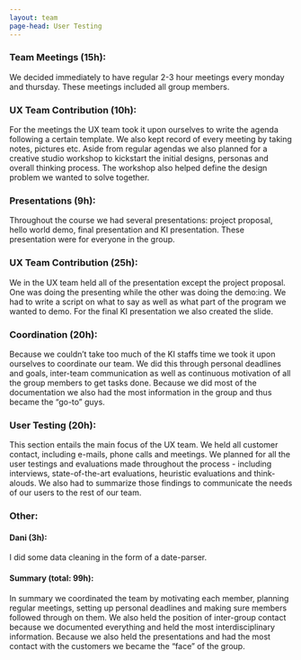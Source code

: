 ```yaml
---
layout: team
page-head: User Testing
---
```


### Team Meetings (15h):
We decided immediately to have regular 2-3 hour meetings every monday and thursday. 
These meetings included all group members. 

### UX Team Contribution (10h):
For the meetings the UX team took it upon ourselves to write the agenda following 
a certain template. We also kept record of every meeting by taking notes, pictures etc. 
Aside from regular agendas we also planned for a creative studio workshop to kickstart 
the initial designs, personas and overall thinking process. The workshop also helped 
define the design problem we wanted to solve together. 

### Presentations (9h):
Throughout the course we had several presentations: project proposal, 
hello world demo, final presentation and KI presentation. These presentation were 
for everyone in the group.

### UX Team Contribution (25h):
We in the UX team held all of the presentation except the project proposal. 
One was doing the presenting while the other was doing the demo:ing. We had to 
write a script on what to say as well as what part of the program we wanted to 
demo. For the final KI presentation we also created the slide. 

### Coordination (20h):
Because we couldn’t take too much of the KI staffs time we took it upon 
ourselves to coordinate our team. We did this through personal deadlines 
and goals, inter-team communication as well as continuous motivation of
all the group members to get tasks done. Because we did most of the 
documentation we also had the most information in the group and thus 
became the “go-to” guys. 

### User Testing (20h):
This section entails the main focus of the UX team. We held all customer 
contact, including e-mails, phone calls and meetings. We planned for all 
the user testings and evaluations made throughout the process - including 
interviews, state-of-the-art evaluations, heuristic evaluations and think-alouds. 
We also had to summarize those findings to communicate the needs of our users to 
the rest of our team.  

### Other:

#### Dani (3h): 
I did some data cleaning in the form of a date-parser. 

#### Summary (total: 99h):
In summary we coordinated the team by motivating each member, planning regular meetings, setting up personal deadlines and making sure members followed through on them. We also held the position of inter-group contact because we documented everything and held the most interdisciplinary information. Because we also held the presentations and had the most contact with the customers we became the “face” of the group. 
